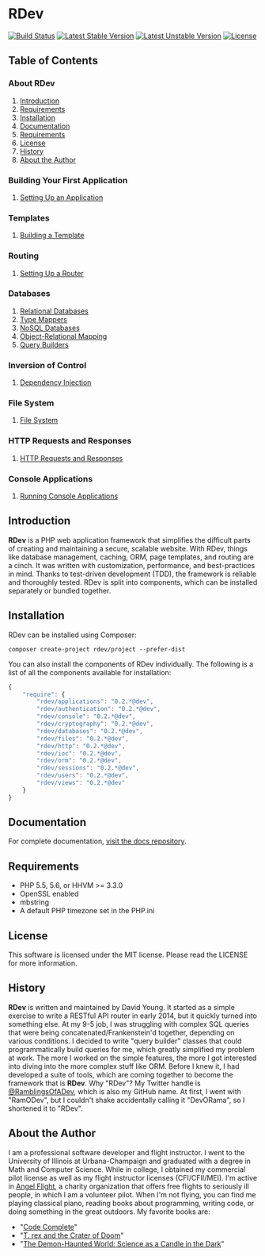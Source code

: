 # RDev
[![Build Status](https://travis-ci.org/ramblingsofadev/RDev.svg?branch=master)](https://travis-ci.org/ramblingsofadev/RDev)
[![Latest Stable Version](https://poser.pugx.org/rdev/rdev/v/stable.svg)](https://packagist.org/packages/rdev/rdev)
[![Latest Unstable Version](https://poser.pugx.org/rdev/rdev/v/unstable.svg)](https://packagist.org/packages/rdev/rdev)
[![License](https://poser.pugx.org/rdev/rdev/license.svg)](https://packagist.org/packages/rdev/rdev)
## Table of Contents
### About RDev
1. [Introduction](#introduction)
2. [Requirements](#requirements)
3. [Installation](#installation)
4. [Documentation](#documentation)
5. [Requirements](#requirements)
6. [License](#license)
7. [History](#history)
8. [About the Author](#about-the-author)

### Building Your First Application
1. [Setting Up an Application](https://github.com/ramblingsofadev/docs/blob/master/application.md)

### Templates
1. [Building a Template](https://github.com/ramblingsofadev/docs/blob/master/views.md)

### Routing
1. [Setting Up a Router](https://github.com/ramblingsofadev/docs/blob/master/routing.md)

### Databases
1. [Relational Databases](https://github.com/ramblingsofadev/docs/blob/master/rdbms.md)
  1. [Type Mappers](https://github.com/ramblingsofadev/docs/blob/master/typemappers.md)
2. [NoSQL Databases](https://github.com/ramblingsofadev/docs/blob/master/nosql.md)
3. [Object-Relational Mapping](https://github.com/ramblingsofadev/docs/blob/master/orm.md)
4. [Query Builders](https://github.com/ramblingsofadev/docs/blob/master/querybuilders.md)

### Inversion of Control
1. [Dependency Injection](https://github.com/ramblingsofadev/docs/blob/master/ioc.md)

### File System
1. [File System](https://github.com/ramblingsofadev/docs/blob/master/files.md)

### HTTP Requests and Responses
1. [HTTP Requests and Responses](https://github.com/ramblingsofadev/docs/blob/master/http.md)

### Console Applications
1. [Running Console Applications](https://github.com/ramblingsofadev/docs/blob/master/console.md)

## Introduction
**RDev** is a PHP web application framework that simplifies the difficult parts of creating and maintaining a secure, scalable website.  With RDev, things like database management, caching, ORM, page templates, and routing are a cinch.  It was written with customization, performance, and best-practices in mind.  Thanks to test-driven development (TDD), the framework is reliable and thoroughly tested. RDev is split into components, which can be installed separately or bundled together.

## Installation
RDev can be installed using Composer:

```
composer create-project rdev/project --prefer-dist
```

You can also install the components of RDev individually.  The following is a list of all the components available for installation:
```javascript
{
    "require": {
        "rdev/applications": "0.2.*@dev",
        "rdev/authentication": "0.2.*@dev",
        "rdev/console": "0.2.*@dev",
        "rdev/cryptography": "0.2.*@dev",
        "rdev/databases": "0.2.*@dev",
        "rdev/files": "0.2.*@dev",
        "rdev/http": "0.2.*@dev",
        "rdev/ioc": "0.2.*@dev",
        "rdev/orm": "0.2.*@dev",
        "rdev/sessions": "0.2.*@dev",
        "rdev/users": "0.2.*@dev",
        "rdev/views": "0.2.*@dev"
    }
}
```

## Documentation
For complete documentation, [visit the docs repository](https://github.com/ramblingsofadev/docs).

## Requirements
* PHP 5.5, 5.6, or HHVM >= 3.3.0
* OpenSSL enabled
* mbstring
* A default PHP timezone set in the PHP.ini

## License
This software is licensed under the MIT license.  Please read the LICENSE for more information.

## History
**RDev** is written and maintained by David Young.  It started as a simple exercise to write a RESTful API router in early 2014, but it quickly turned into something else.  At my 9-5 job, I was struggling with complex SQL queries that were being concatenated/Frankenstein'd together, depending on various conditions.  I decided to write "query builder" classes that could programmatically build queries for me, which greatly simplified my problem at work.  The more I worked on the simple features, the more I got interested into diving into the more complex stuff like ORM.  Before I knew it, I had developed a suite of tools, which are coming together to become the framework that is **RDev**.  Why "RDev"?  My Twitter handle is [@RamblingsOfADev](https://www.twitter.com/ramblingsofadev), which is also my GitHub name.  At first, I went with "RamODev", but I couldn't shake accidentally calling it "DevORama", so I shortened it to "RDev".

## About the Author
I am a professional software developer and flight instructor.  I went to the University of Illinois at Urbana-Champaign and graduated with a degree in Math and Computer Science.  While in college, I obtained my commercial pilot license as well as my flight instructor licenses (CFI/CFII/MEI).  I'm active in [Angel Flight](http://angelflightcentral.org/), a charity organization that offers free flights to seriously ill people, in which I am a volunteer pilot.  When I'm not flying, you can find me playing classical piano, reading books about programming, writing code, or doing something in the great outdoors. My favorite books are:
* "[Code Complete](http://www.amazon.com/Code-Complete-Practical-Handbook-Construction/dp/0735619670)"
* "[T. rex and the Crater of Doom](http://www.amazon.com/Crater-Doom-Princeton-Science-Library/dp/0691131031)"
* "[The Demon-Haunted World: Science as a Candle in the Dark](http://www.amazon.com/The-Demon-Haunted-World-Science-Candle/dp/0345409469)"